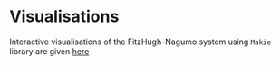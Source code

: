 # Visualisations

Interactive visualisations of the FitzHugh-Nagumo system using `Makie` library
are given [here](https://github.com/mmider/BridgeSDEInference.jl/tree/master/scripts/visualisations)
